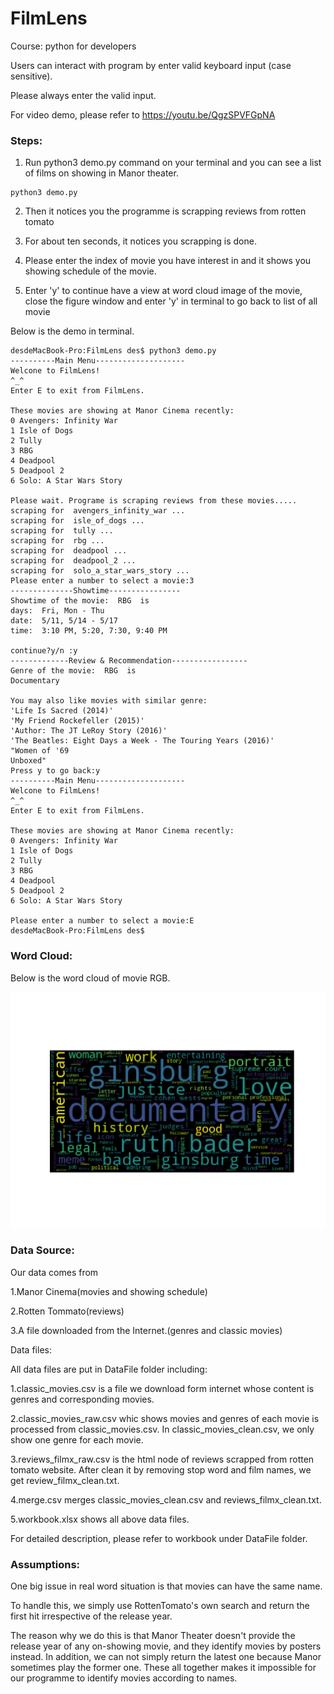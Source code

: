 # FilmLens

Course: python for developers

Users can interact with program by enter valid keyboard input (case sensitive).

Please always enter the valid input.

For video demo, please refer to https://youtu.be/QgzSPVFGpNA 



### Steps:
1. Run python3 demo.py command on your terminal  and you can see a list of films on showing in Manor theater.

```
python3 demo.py
```

2. Then it notices you the programme is scrapping reviews from rotten tomato

3. For about ten seconds, it notices you scrapping is done.

4. Please enter the index of movie you have interest in and it shows you showing schedule of the movie.

5. Enter 'y' to continue have a view at word cloud image of the movie, close the figure window and enter 'y' in terminal to go back to list of all movie

Below is the demo in terminal.

```
desdeMacBook-Pro:FilmLens des$ python3 demo.py
----------Main Menu--------------------
Welcone to FilmLens!
^_^
Enter E to exit from FilmLens.

These movies are showing at Manor Cinema recently:
0 Avengers: Infinity War
1 Isle of Dogs
2 Tully
3 RBG
4 Deadpool
5 Deadpool 2
6 Solo: A Star Wars Story

Please wait. Programe is scraping reviews from these movies.....
scraping for  avengers_infinity_war ...
scraping for  isle_of_dogs ...
scraping for  tully ...
scraping for  rbg ...
scraping for  deadpool ...
scraping for  deadpool_2 ...
scraping for  solo_a_star_wars_story ...
Please enter a number to select a movie:3
--------------Showtime----------------
Showtime of the movie:  RBG  is
days:  Fri, Mon - Thu
date:  5/11, 5/14 - 5/17
time:  3:10 PM, 5:20, 7:30, 9:40 PM

continue?y/n :y
-------------Review & Recommendation-----------------
Genre of the movie:  RBG  is
Documentary
 
You may also like movies with similar genre:
'Life Is Sacred (2014)'
'My Friend Rockefeller (2015)'
'Author: The JT LeRoy Story (2016)'
'The Beatles: Eight Days a Week - The Touring Years (2016)'
"Women of '69
Unboxed"
Press y to go back:y
----------Main Menu--------------------
Welcone to FilmLens!
^_^
Enter E to exit from FilmLens.

These movies are showing at Manor Cinema recently:
0 Avengers: Infinity War
1 Isle of Dogs
2 Tully
3 RBG
4 Deadpool
5 Deadpool 2
6 Solo: A Star Wars Story

Please enter a number to select a movie:E
desdeMacBook-Pro:FilmLens des$ 
```
### Word Cloud:
Below is the word cloud of movie RGB.

![](rgb_word_cloud.png)

### Data Source:
Our data comes from

1.Manor Cinema(movies and showing schedule)

2.Rotten Tommato(reviews)

3.A file downloaded from the Internet.(genres and classic movies)

Data files: 

All data files are put in DataFile folder including:

1.classic_movies.csv is a file we download form internet whose content is genres and corresponding movies.

2.classic_movies_raw.csv whic shows movies and genres of each movie  is processed from classic_movies.csv. In classic_movies_clean.csv, we only show one genre for each movie.

3.reviews_filmx_raw.csv is the html node of reviews scrapped from  rotten tomato website. After clean it by removing  stop word and film names, we get review_filmx_clean.txt.
	
4.merge.csv merges classic_movies_clean.csv and reviews_filmx_clean.txt.
	
5.workbook.xlsx shows all above data files.

For detailed description, please refer to workbook under DataFile folder.

### Assumptions:
One big issue in real word situation is that movies can have the same name. 

To handle this, we simply use RottenTomato's own search and return the first hit irrespective of the release year. 

The reason why we do this is that Manor Theater doesn't provide the release year of any on-showing movie, and they identify movies by posters instead. In addition, we can not simply return the latest one because Manor sometimes play the former one. These all together makes it impossible for our programme to identify movies according to names. 
